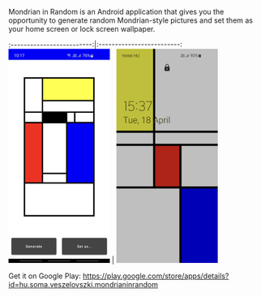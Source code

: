 Mondrian in Random is an Android application that gives you the opportunity to generate random Mondrian-style pictures and set them as your home screen or lock screen wallpaper.

:-------------------------:|:-------------------------:
<img src="https://github.com/somaveszelovszki/MondrianInRandom/blob/main/docs/screenshot_app.jpg" width="200">  |  <img src="https://github.com/somaveszelovszki/MondrianInRandom/blob/main/docs/screenshot_lock_screen.jpg" width="200">

Get it on Google Play:
https://play.google.com/store/apps/details?id=hu.soma.veszelovszki.mondrianinrandom
